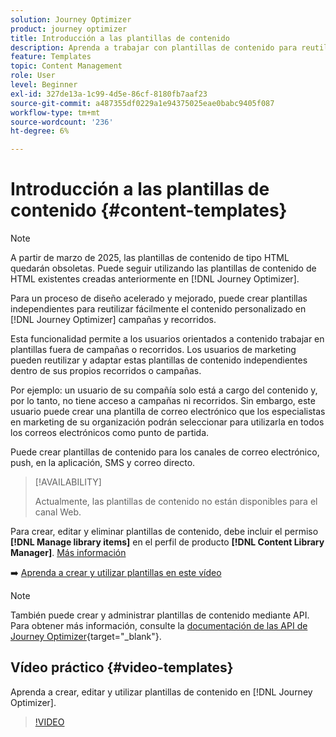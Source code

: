 ```yaml
---
solution: Journey Optimizer
product: journey optimizer
title: Introducción a las plantillas de contenido
description: Aprenda a trabajar con plantillas de contenido para reutilizar contenido en campañas y recorridos de Journey Optimizer
feature: Templates
topic: Content Management
role: User
level: Beginner
exl-id: 327de13a-1c99-4d5e-86cf-8180fb7aaf23
source-git-commit: a487355df0229a1e94375025eae0babc9405f087
workflow-type: tm+mt
source-wordcount: '236'
ht-degree: 6%

---
```



# Introducción a las plantillas de contenido {#content-templates}

>[!NOTE]
>
>A partir de marzo de 2025, las plantillas de contenido de tipo HTML quedarán obsoletas. Puede seguir utilizando las plantillas de contenido de HTML existentes creadas anteriormente en [!DNL Journey Optimizer].

Para un proceso de diseño acelerado y mejorado, puede crear plantillas independientes para reutilizar fácilmente el contenido personalizado en [!DNL Journey Optimizer] campañas y recorridos.

Esta funcionalidad permite a los usuarios orientados a contenido trabajar en plantillas fuera de campañas o recorridos. Los usuarios de marketing pueden reutilizar y adaptar estas plantillas de contenido independientes dentro de sus propios recorridos o campañas.

<!--![](../rn/assets/do-not-localize/content-template.gif)-->

Por ejemplo: un usuario de su compañía solo está a cargo del contenido y, por lo tanto, no tiene acceso a campañas ni recorridos. Sin embargo, este usuario puede crear una plantilla de correo electrónico que los especialistas en marketing de su organización podrán seleccionar para utilizarla en todos los correos electrónicos como punto de partida.

Puede crear plantillas de contenido para los canales de correo electrónico, push, en la aplicación, SMS y correo directo.

>[!AVAILABILITY]
>
>Actualmente, las plantillas de contenido no están disponibles para el canal Web.

Para crear, editar y eliminar plantillas de contenido, debe incluir el permiso **[!DNL Manage library items]** en el perfil de producto **[!DNL Content Library Manager]**. [Más información](../administration/ootb-product-profiles.md#content-library-manager)

➡️ [Aprenda a crear y utilizar plantillas en este vídeo](#video-templates)

>[!NOTE]
>
>También puede crear y administrar plantillas de contenido mediante API. Para obtener más información, consulte la [documentación de las API de Journey Optimizer](https://developer.adobe.com/journey-optimizer-apis/references/content/){target="_blank"}.

## Vídeo práctico {#video-templates}

Aprenda a crear, editar y utilizar plantillas de contenido en [!DNL Journey Optimizer].

>[!VIDEO](https://video.tv.adobe.com/v/3413743/?quality=12)
